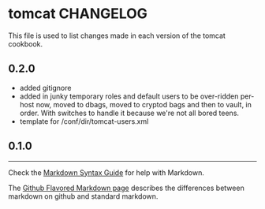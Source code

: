 tomcat CHANGELOG
================

This file is used to list changes made in each version of the tomcat cookbook.

0.2.0
-----
 - added gitignore
 - added in junky temporary roles and default users to be over-ridden
   per-host now, moved to dbags, moved to cryptod bags and then to
   vault, in order.  With switches to handle it because we're not all
   bored teens.
 - template for /conf/dir/tomcat-users.xml

0.1.0
-----

- - -
Check the [Markdown Syntax Guide](http://daringfireball.net/projects/markdown/syntax) for help with Markdown.

The [Github Flavored Markdown page](http://github.github.com/github-flavored-markdown/) describes the differences between markdown on github and standard markdown.
